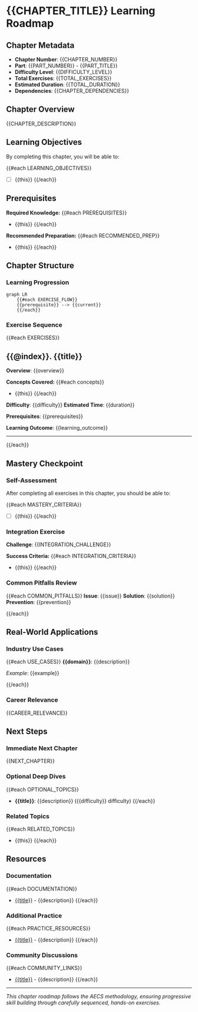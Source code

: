 # {{CHAPTER_TITLE}} Learning Roadmap

## Chapter Metadata

- **Chapter Number**: {{CHAPTER_NUMBER}}
- **Part**: {{PART_NUMBER}} - {{PART_TITLE}}
- **Difficulty Level**: {{DIFFICULTY_LEVEL}}
- **Total Exercises**: {{TOTAL_EXERCISES}}
- **Estimated Duration**: {{TOTAL_DURATION}}
- **Dependencies**: {{CHAPTER_DEPENDENCIES}}

## Chapter Overview

{{CHAPTER_DESCRIPTION}}

## Learning Objectives

By completing this chapter, you will be able to:

{{#each LEARNING_OBJECTIVES}}
- [ ] {{this}}
{{/each}}

## Prerequisites

**Required Knowledge:**
{{#each PREREQUISITES}}
- {{this}}
{{/each}}

**Recommended Preparation:**
{{#each RECOMMENDED_PREP}}
- {{this}}
{{/each}}

## Chapter Structure

### Learning Progression

```mermaid
graph LR
    {{#each EXERCISE_FLOW}}
    {{prerequisite}} --> {{current}}
    {{/each}}
```

### Exercise Sequence

{{#each EXERCISES}}
## {{@index}}. {{title}}

**Overview**: {{overview}}

**Concepts Covered:**
{{#each concepts}}
- {{this}}
{{/each}}

**Difficulty**: {{difficulty}}
**Estimated Time**: {{duration}}

**Prerequisites**: {{prerequisites}}

**Learning Outcome**: {{learning_outcome}}

---
{{/each}}

## Mastery Checkpoint

### Self-Assessment

After completing all exercises in this chapter, you should be able to:

{{#each MASTERY_CRITERIA}}
- [ ] {{this}}
{{/each}}

### Integration Exercise

**Challenge**: {{INTEGRATION_CHALLENGE}}

**Success Criteria:**
{{#each INTEGRATION_CRITERIA}}
- {{this}}
{{/each}}

### Common Pitfalls Review

{{#each COMMON_PITFALLS}}
**Issue**: {{issue}}
**Solution**: {{solution}}
**Prevention**: {{prevention}}

{{/each}}

## Real-World Applications

### Industry Use Cases

{{#each USE_CASES}}
**{{domain}}**: {{description}}

*Example*: {{example}}

{{/each}}

### Career Relevance

{{CAREER_RELEVANCE}}

## Next Steps

### Immediate Next Chapter
{{NEXT_CHAPTER}}

### Optional Deep Dives
{{#each OPTIONAL_TOPICS}}
- **{{title}}**: {{description}} ({{difficulty}} difficulty)
{{/each}}

### Related Topics
{{#each RELATED_TOPICS}}
- {{this}}
{{/each}}

## Resources

### Documentation
{{#each DOCUMENTATION}}
- [{{title}}]({{url}}) - {{description}}
{{/each}}

### Additional Practice
{{#each PRACTICE_RESOURCES}}
- [{{title}}]({{url}}) - {{description}}
{{/each}}

### Community Discussions
{{#each COMMUNITY_LINKS}}
- [{{title}}]({{url}}) - {{description}}
{{/each}}

---

*This chapter roadmap follows the AECS methodology, ensuring progressive skill building through carefully sequenced, hands-on exercises.*
